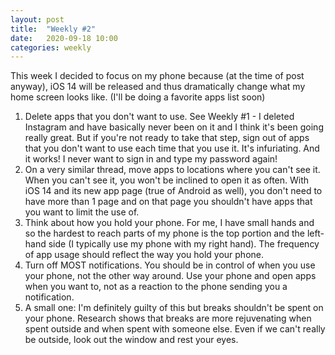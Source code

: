 ```yaml
---
layout: post
title:  "Weekly #2"
date:   2020-09-18 10:00
categories: weekly
---
```


This week I decided to focus on my phone because (at the time of post anyway), iOS 14 will be released and thus dramatically change what my home screen looks like. (I'll be doing a favorite apps list soon)

1. Delete apps that you don't want to use. See Weekly #1 - I deleted Instagram and have basically never been on it and I think it's been going really great. But if you're not ready to take that step, sign out of apps that you don't want to use each time that you use it. It's infuriating. And it works! I never want to sign in and type my password again! 
2. On a very similar thread, move apps to locations where you can't see it. When you can't see it, you won't be inclined to open it as often. With iOS 14 and its new app page (true of Android as well), you don't need to have more than 1 page and on that page you shouldn't have apps that you want to limit the use of. 
3. Think about how you hold your phone. For me, I have small hands and so the hardest to reach parts of my phone is the top portion and the left-hand side (I typically use my phone with my right hand). The frequency of app usage should reflect the way you hold your phone. 
4. Turn off MOST notifications. You should be in control of when you use your phone, not the other way around. Use your phone and open apps when you want to, not as a reaction to the phone sending  you a notification. 
5. A small one: I'm definitely guilty of this but breaks shouldn't be spent on your phone. Research shows that breaks are more rejuvenating when spent outside and when spent with someone else. Even if we can't really be outside, look out the window and rest your eyes.